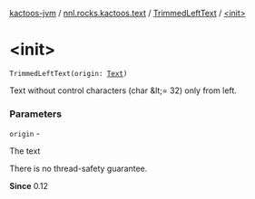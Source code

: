 [kactoos-jvm](../../index.md) / [nnl.rocks.kactoos.text](../index.md) / [TrimmedLeftText](index.md) / [&lt;init&gt;](./-init-.md)

# &lt;init&gt;

`TrimmedLeftText(origin: `[`Text`](../../nnl.rocks.kactoos/-text/index.md)`)`

Text without control characters (char &amp;lt;= 32) only from left.

### Parameters

`origin` -

The text




There is no thread-safety guarantee.




**Since**
0.12

